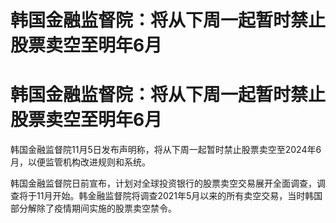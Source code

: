 # 韩国金融监督院：将从下周一起暂时禁止股票卖空至明年6月

# 韩国金融监督院：将从下周一起暂时禁止股票卖空至明年6月

韩国金融监督院11月5日发布声明称，将从下周一起暂时禁止股票卖空至2024年6月，以便监管机构改进规则和系统。

韩国金融监督院日前宣布，计划对全球投资银行的股票卖空交易展开全面调查，调查将于11月开始。韩金融监督院将调查2021年5月以来的所有卖空交易，当时韩国部分解除了疫情期间实施的股票卖空禁令。

